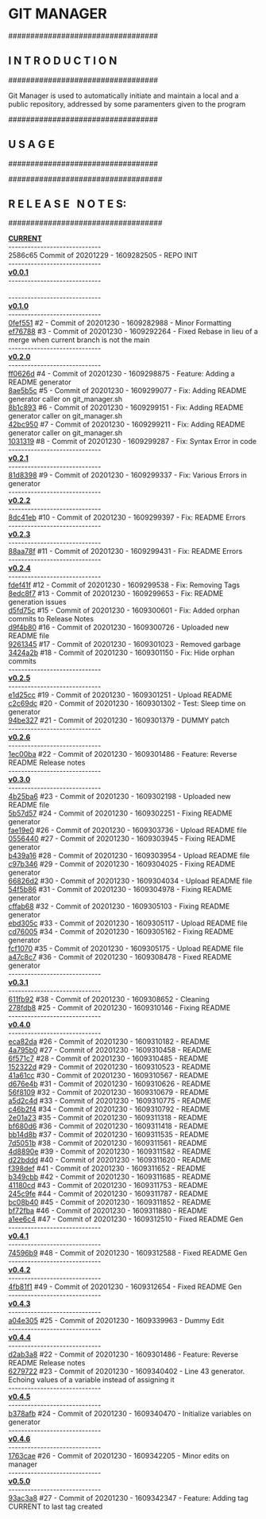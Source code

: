 <h1>GIT MANAGER</h1>
<p>
##################################<br>
<h2><nospace>I N T R O D U C T I O N</h2>
##################################
<p>Git Manager is used to automatically initiate and maintain a local and a public repository, addressed by some paramenters given to the program<p>
##################################
<h2><nospace>U S A G E</h2>
##################################

<p>
###################################
<nospace><h2>R E L E A S E&nbsp;&nbsp;&nbsp;N O T E S:</h2>
###################################<p>
<rlsnts>
<b><a href="https://github.com/GioLauria/git_manager/tree/CURRENT">CURRENT</a></b> <br>----------------------------- <br>2586c65 Commit of 20201229 - 1609282505 -  REPO INIT <br>-----------------------------<br> <b><a href="https://github.com/GioLauria/git_manager/tree/v0.0.1">v0.0.1</a></b> <br>----------------------------- <br> <br>-----------------------------<br> <b><a href="https://github.com/GioLauria/git_manager/tree/v0.1.0">v0.1.0</a></b> <br>----------------------------- <br><a href="https://github.com/GioLauria/git_manager/commit/0fef551">0fef551</a> #2 - Commit of 20201230 - 1609282988 - Minor Formatting <br><a href="https://github.com/GioLauria/git_manager/commit/ef76788">ef76788</a> #3 - Commit of 20201230 - 1609292264 - Fixed Rebase in lieu of a merge when current branch is not the main <br>-----------------------------<br> <b><a href="https://github.com/GioLauria/git_manager/tree/v0.2.0">v0.2.0</a></b> <br>----------------------------- <br><a href="https://github.com/GioLauria/git_manager/commit/ff0626d">ff0626d</a> #4 - Commit of 20201230 - 1609298875 - Feature: Adding a README generator <br><a href="https://github.com/GioLauria/git_manager/commit/8ae5b5c">8ae5b5c</a> #5 - Commit of 20201230 - 1609299077 - Fix: Adding README generator caller on git_manager.sh <br><a href="https://github.com/GioLauria/git_manager/commit/8b1c893">8b1c893</a> #6 - Commit of 20201230 - 1609299151 - Fix: Adding README generator caller on git_manager.sh <br><a href="https://github.com/GioLauria/git_manager/commit/42bc950">42bc950</a> #7 - Commit of 20201230 - 1609299211 - Fix: Adding README generator caller on git_manager.sh <br><a href="https://github.com/GioLauria/git_manager/commit/1031319">1031319</a> #8 - Commit of 20201230 - 1609299287 - Fix: Syntax Error in code <br>-----------------------------<br> <b><a href="https://github.com/GioLauria/git_manager/tree/v0.2.1">v0.2.1</a></b> <br>----------------------------- <br><a href="https://github.com/GioLauria/git_manager/commit/81d8398">81d8398</a> #9 - Commit of 20201230 - 1609299337 - Fix: Various Errors in generator <br>-----------------------------<br> <b><a href="https://github.com/GioLauria/git_manager/tree/v0.2.2">v0.2.2</a></b> <br>----------------------------- <br><a href="https://github.com/GioLauria/git_manager/commit/8dc41eb">8dc41eb</a> #10 - Commit of 20201230 - 1609299397 - Fix: README Errors <br>-----------------------------<br> <b><a href="https://github.com/GioLauria/git_manager/tree/v0.2.3">v0.2.3</a></b> <br>----------------------------- <br><a href="https://github.com/GioLauria/git_manager/commit/88aa78f">88aa78f</a> #11 - Commit of 20201230 - 1609299431 - Fix: README Errors <br>-----------------------------<br> <b><a href="https://github.com/GioLauria/git_manager/tree/v0.2.4">v0.2.4</a></b> <br>----------------------------- <br><a href="https://github.com/GioLauria/git_manager/commit/fdef41f">fdef41f</a> #12 - Commit of 20201230 - 1609299538 - Fix: Removing Tags <br><a href="https://github.com/GioLauria/git_manager/commit/8edc8f7">8edc8f7</a> #13 - Commit of 20201230 - 1609299653 - Fix: README generation issues <br><a href="https://github.com/GioLauria/git_manager/commit/d5fd75c">d5fd75c</a> #15 - Commit of 20201230 - 1609300601 - Fix: Added orphan commits to Release Notes <br><a href="https://github.com/GioLauria/git_manager/commit/d9f4b80">d9f4b80</a> #16 - Commit of 20201230 - 1609300726 - Uploaded new README file <br><a href="https://github.com/GioLauria/git_manager/commit/9261345">9261345</a> #17 - Commit of 20201230 - 1609301023 - Removed garbage <br><a href="https://github.com/GioLauria/git_manager/commit/3424a2b">3424a2b</a> #18 - Commit of 20201230 - 1609301150 - Fix: Hide orphan commits <br>-----------------------------<br> <b><a href="https://github.com/GioLauria/git_manager/tree/v0.2.5">v0.2.5</a></b> <br>----------------------------- <br><a href="https://github.com/GioLauria/git_manager/commit/e1d25cc">e1d25cc</a> #19 - Commit of 20201230 - 1609301251 - Upload README <br><a href="https://github.com/GioLauria/git_manager/commit/c2c69dc">c2c69dc</a> #20 - Commit of 20201230 - 1609301302 - Test: Sleep time on generator <br><a href="https://github.com/GioLauria/git_manager/commit/94be327">94be327</a> #21 - Commit of 20201230 - 1609301379 - DUMMY patch <br>-----------------------------<br> <b><a href="https://github.com/GioLauria/git_manager/tree/v0.2.6">v0.2.6</a></b> <br>----------------------------- <br><a href="https://github.com/GioLauria/git_manager/commit/1ec00ba">1ec00ba</a> #22 - Commit of 20201230 - 1609301486 - Feature: Reverse README Release notes <br>-----------------------------<br> <b><a href="https://github.com/GioLauria/git_manager/tree/v0.3.0">v0.3.0</a></b> <br>----------------------------- <br><a href="https://github.com/GioLauria/git_manager/commit/4b25ba6">4b25ba6</a> #23 - Commit of 20201230 - 1609302198 - Uploaded new README file <br><a href="https://github.com/GioLauria/git_manager/commit/5b57d57">5b57d57</a> #24 - Commit of 20201230 - 1609302251 - Fixing README generator <br><a href="https://github.com/GioLauria/git_manager/commit/fae19e0">fae19e0</a> #26 - Commit of 20201230 - 1609303736 - Upload README file <br><a href="https://github.com/GioLauria/git_manager/commit/0556440">0556440</a> #27 - Commit of 20201230 - 1609303945 - Fixing README generator <br><a href="https://github.com/GioLauria/git_manager/commit/b439a16">b439a16</a> #28 - Commit of 20201230 - 1609303954 - Upload README file <br><a href="https://github.com/GioLauria/git_manager/commit/c97b346">c97b346</a> #29 - Commit of 20201230 - 1609304025 - Fixing README generator <br><a href="https://github.com/GioLauria/git_manager/commit/66826d2">66826d2</a> #30 - Commit of 20201230 - 1609304034 - Upload README file <br><a href="https://github.com/GioLauria/git_manager/commit/54f5b86">54f5b86</a> #31 - Commit of 20201230 - 1609304978 - Fixing README generator <br><a href="https://github.com/GioLauria/git_manager/commit/cffab68">cffab68</a> #32 - Commit of 20201230 - 1609305103 - Fixing README generator <br><a href="https://github.com/GioLauria/git_manager/commit/ebd305c">ebd305c</a> #33 - Commit of 20201230 - 1609305117 - Upload README file <br><a href="https://github.com/GioLauria/git_manager/commit/cd76005">cd76005</a> #34 - Commit of 20201230 - 1609305162 - Fixing README generator <br><a href="https://github.com/GioLauria/git_manager/commit/fcf1070">fcf1070</a> #35 - Commit of 20201230 - 1609305175 - Upload README file <br><a href="https://github.com/GioLauria/git_manager/commit/a47c8c7">a47c8c7</a> #36 - Commit of 20201230 - 1609308478 - Fixed README generator <br>-----------------------------<br> <b><a href="https://github.com/GioLauria/git_manager/tree/v0.3.1">v0.3.1</a></b> <br>----------------------------- <br><a href="https://github.com/GioLauria/git_manager/commit/611fb92">611fb92</a> #38 - Commit of 20201230 - 1609308652 - Cleaning <br><a href="https://github.com/GioLauria/git_manager/commit/278fdb8">278fdb8</a> #25 - Commit of 20201230 - 1609310146 - Fixing README <br>-----------------------------<br> <b><a href="https://github.com/GioLauria/git_manager/tree/v0.4.0">v0.4.0</a></b> <br>----------------------------- <br><a href="https://github.com/GioLauria/git_manager/commit/eca82da">eca82da</a> #26 - Commit of 20201230 - 1609310182 - README <br><a href="https://github.com/GioLauria/git_manager/commit/4a795b0">4a795b0</a> #27 - Commit of 20201230 - 1609310458 - README <br><a href="https://github.com/GioLauria/git_manager/commit/6f571c7">6f571c7</a> #28 - Commit of 20201230 - 1609310485 - README <br><a href="https://github.com/GioLauria/git_manager/commit/152322d">152322d</a> #29 - Commit of 20201230 - 1609310523 - README <br><a href="https://github.com/GioLauria/git_manager/commit/41a61cc">41a61cc</a> #30 - Commit of 20201230 - 1609310567 - README <br><a href="https://github.com/GioLauria/git_manager/commit/d676e4b">d676e4b</a> #31 - Commit of 20201230 - 1609310626 - README <br><a href="https://github.com/GioLauria/git_manager/commit/56f8109">56f8109</a> #32 - Commit of 20201230 - 1609310679 - README <br><a href="https://github.com/GioLauria/git_manager/commit/a5d2c4d">a5d2c4d</a> #33 - Commit of 20201230 - 1609310775 - README <br><a href="https://github.com/GioLauria/git_manager/commit/c46b2f4">c46b2f4</a> #34 - Commit of 20201230 - 1609310792 - README <br><a href="https://github.com/GioLauria/git_manager/commit/2e01a23">2e01a23</a> #35 - Commit of 20201230 - 1609311318 - README <br><a href="https://github.com/GioLauria/git_manager/commit/bf680d6">bf680d6</a> #36 - Commit of 20201230 - 1609311418 - README <br><a href="https://github.com/GioLauria/git_manager/commit/bb14d8b">bb14d8b</a> #37 - Commit of 20201230 - 1609311535 - README <br><a href="https://github.com/GioLauria/git_manager/commit/7d5051b">7d5051b</a> #38 - Commit of 20201230 - 1609311561 - README <br><a href="https://github.com/GioLauria/git_manager/commit/4d8890e">4d8890e</a> #39 - Commit of 20201230 - 1609311582 - README <br><a href="https://github.com/GioLauria/git_manager/commit/d22bddd">d22bddd</a> #40 - Commit of 20201230 - 1609311620 - README <br><a href="https://github.com/GioLauria/git_manager/commit/f398def">f398def</a> #41 - Commit of 20201230 - 1609311652 - README <br><a href="https://github.com/GioLauria/git_manager/commit/b349cbb">b349cbb</a> #42 - Commit of 20201230 - 1609311685 - README <br><a href="https://github.com/GioLauria/git_manager/commit/41180cd">41180cd</a> #43 - Commit of 20201230 - 1609311753 - README <br><a href="https://github.com/GioLauria/git_manager/commit/245c9fe">245c9fe</a> #44 - Commit of 20201230 - 1609311787 - README <br><a href="https://github.com/GioLauria/git_manager/commit/bc08b40">bc08b40</a> #45 - Commit of 20201230 - 1609311852 - README <br><a href="https://github.com/GioLauria/git_manager/commit/bf72fba">bf72fba</a> #46 - Commit of 20201230 - 1609311880 - README <br><a href="https://github.com/GioLauria/git_manager/commit/a1ee6c4">a1ee6c4</a> #47 - Commit of 20201230 - 1609312510 - Fixed README Gen <br>-----------------------------<br> <b><a href="https://github.com/GioLauria/git_manager/tree/v0.4.1">v0.4.1</a></b> <br>----------------------------- <br><a href="https://github.com/GioLauria/git_manager/commit/74596b9">74596b9</a> #48 - Commit of 20201230 - 1609312588 - Fixed README Gen <br>-----------------------------<br> <b><a href="https://github.com/GioLauria/git_manager/tree/v0.4.2">v0.4.2</a></b> <br>----------------------------- <br><a href="https://github.com/GioLauria/git_manager/commit/4fb81f1">4fb81f1</a> #49 - Commit of 20201230 - 1609312654 - Fixed README Gen <br>-----------------------------<br> <b><a href="https://github.com/GioLauria/git_manager/tree/v0.4.3">v0.4.3</a></b> <br>----------------------------- <br><a href="https://github.com/GioLauria/git_manager/commit/a04e305">a04e305</a> #25 - Commit of 20201230 - 1609339963 - Dummy Edit <br>-----------------------------<br> <b><a href="https://github.com/GioLauria/git_manager/tree/v0.4.4">v0.4.4</a></b> <br>----------------------------- <br><a href="https://github.com/GioLauria/git_manager/commit/d2ab3a8">d2ab3a8</a> #22 - Commit of 20201230 - 1609301486 - Feature: Reverse README Release notes <br><a href="https://github.com/GioLauria/git_manager/commit/6279722">6279722</a> #23 - Commit of 20201230 - 1609340402 - Line 43 generator. Echoing values of a variable instead of assigning it <br>-----------------------------<br> <b><a href="https://github.com/GioLauria/git_manager/tree/v0.4.5">v0.4.5</a></b> <br>----------------------------- <br><a href="https://github.com/GioLauria/git_manager/commit/b378afb">b378afb</a> #24 - Commit of 20201230 - 1609340470 - Initialize variables on generator <br>-----------------------------<br> <b><a href="https://github.com/GioLauria/git_manager/tree/v0.4.6">v0.4.6</a></b> <br>----------------------------- <br><a href="https://github.com/GioLauria/git_manager/commit/1763cae">1763cae</a> #26 - Commit of 20201230 - 1609342205 - Minor edits on manager <br>-----------------------------<br> <b><a href="https://github.com/GioLauria/git_manager/tree/v0.5.0">v0.5.0</a></b> <br>----------------------------- <br><a href="https://github.com/GioLauria/git_manager/commit/93ac3a8">93ac3a8</a> #27 - Commit of 20201230 - 1609342347 - Feature: Adding tag CURRENT to last tag created
